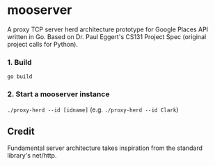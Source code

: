 # mooserver
A proxy TCP server herd architecture prototype for Google Places API written in Go.
Based on Dr. Paul Eggert's CS131 Project Spec (original project calls for Python).

### 1. Build
`go build`

### 2. Start a mooserver instance
`./proxy-herd --id [idname]`
(e.g. `./proxy-herd --id Clark`)

## Credit
Fundamental server architecture takes inspiration from the standard library's net/http.
